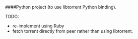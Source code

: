 ####Python project (to use libtorrent Python binding).

TODO:
- re-implement using Ruby
- fetch torrent directly from peer rather than using libtorrent.
